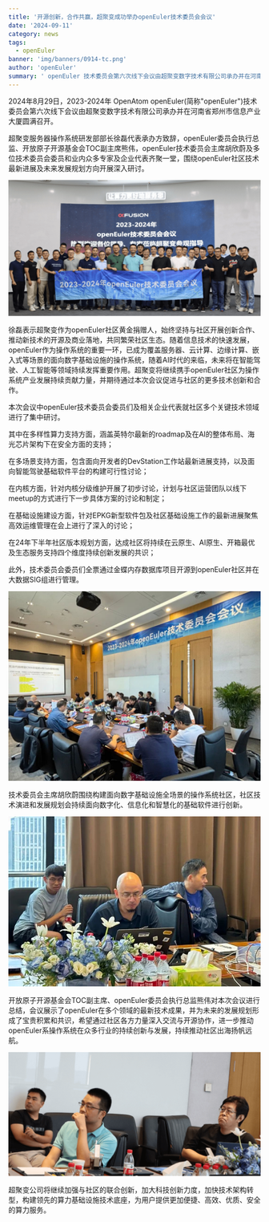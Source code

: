 ```yaml
---
title: '开源创新，合作共赢，超聚变成功举办openEuler技术委员会会议'
date: '2024-09-11'
category: news
tags:
  - openEuler
banner: 'img/banners/0914-tc.png'
author: 'openEuler'
summary: ' openEuler 技术委员会第六次线下会议由超聚变数字技术有限公司承办并在河南省郑州市信息产业大厦圆满召开。'
---
```



2024年8月29日，2023-2024年 OpenAtom
openEuler(简称\"openEuler\")技术委员会第六次线下会议由超聚变数字技术有限公司承办并在河南省郑州市信息产业大厦圆满召开。

超聚变服务器操作系统研发部部长徐磊代表承办方致辞，openEuler委员会执行总监、开放原子开源基金会TOC副主席熊伟，openEuler技术委员会主席胡欣蔚及多位技术委员会委员和业内众多专家及企业代表齐聚一堂，围绕openEuler社区技术最新进展及未来发展规划方向开展深入研讨。


![image2](./media/image1.png)

徐磊表示超聚变作为openEuler社区黄金捐赠人，始终坚持与社区开展创新合作、推动新技术的开源及商业落地，共同繁荣社区生态。随着信息技术的快速发展，openEuler作为操作系统的重要一环，已成为覆盖服务器、云计算、边缘计算、嵌入式等场景的面向数字基础设施的操作系统，随着AI时代的来临，未来将在智能驾驶、人工智能等领域持续发挥重要作用。超聚变将继续携手openEuler社区为操作系统产业发展持续贡献力量，并期待通过本次会议促进与社区的更多技术创新和合作。

本次会议中openEuler技术委员会委员们及相关企业代表就社区多个关键技术领域进行了集中研讨。

其中在多样性算力支持方面，涵盖英特尔最新的roadmap及在AI的整体布局、海光芯片架构下在安全方面的支持；

在多场景支持方面，包含面向开发者的DevStation工作站最新进展支持，以及面向智能驾驶基础软件平台的构建可行性讨论；

在内核方面，针对内核分级维护开展了初步讨论，计划与社区运营团队以线下meetup的方式进行下一步具体方案的讨论和制定；

在基础设施建设方面，针对EPKG新型软件包及社区基础设施工作的最新进展聚焦高效运维管理在会上进行了深入的讨论；

在24年下半年社区版本规划方面，达成社区将持续在云原生、AI原生、开箱最优及生态服务支持四个维度持续创新发展的共识；

此外，技术委员会委员们全票通过金蝶内存数据库项目开源到openEuler社区并在大数据SIG组进行管理。


![image2](./media/image2.jpeg)

技术委员会主席胡欣蔚围绕构建面向数字基础设施全场景的操作系统社区，社区技术演进和发展规划会持续面向数字化、信息化和智慧化的基础软件进行创新。


![image2](./media/image3.jpeg)

开放原子开源基金会TOC副主席、openEuler委员会执行总监熊伟对本次会议进行总结，会议展示了openEuler在多个领域的最新技术成果，并为未来的发展规划形成了宝贵积累和共识，希望通过社区各方力量深入交流与开源协作，进一步推动openEuler系操作系统在众多行业的持续创新与发展，持续推动社区出海扬帆远航。


![image2](./media/image4.png)

超聚变公司将继续加强与社区的联合创新，加大科技创新力度，加快技术架构转型，构建领先的算力基础设施技术底座，为用户提供更加便捷、高效、优质、安全的算力服务。
